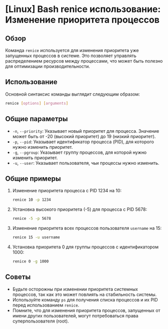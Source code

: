 # [Linux] Bash renice использование: Изменение приоритета процессов

## Обзор
Команда `renice` используется для изменения приоритета уже запущенных процессов в системе. Это позволяет управлять распределением ресурсов между процессами, что может быть полезно для оптимизации производительности.

## Использование
Основной синтаксис команды выглядит следующим образом:

```bash
renice [options] [arguments]
```

## Общие параметры
- `-n`, `--priority`: Указывает новый приоритет для процесса. Значение может быть от -20 (высокий приоритет) до 19 (низкий приоритет).
- `-p`, `--pid`: Указывает идентификатор процесса (PID), для которого нужно изменить приоритет.
- `-g`, `--pgroup`: Указывает группу процессов, для которой нужно изменить приоритет.
- `-u`, `--user`: Указывает пользователя, чьи процессы нужно изменить.

## Общие примеры
1. Изменение приоритета процесса с PID 1234 на 10:
   ```bash
   renice 10 -p 1234
   ```

2. Установка высокого приоритета (-5) для процесса с PID 5678:
   ```bash
   renice -5 -p 5678
   ```

3. Изменение приоритета всех процессов пользователя `username` на 15:
   ```bash
   renice 15 -u username
   ```

4. Установка приоритета 0 для группы процессов с идентификатором 1000:
   ```bash
   renice 0 -g 1000
   ```

## Советы
- Будьте осторожны при изменении приоритета системных процессов, так как это может повлиять на стабильность системы.
- Используйте команду `ps` для получения списка процессов и их PID перед использованием `renice`.
- Помните, что для изменения приоритета процессов, запущенных от имени других пользователей, могут потребоваться права суперпользователя (root).